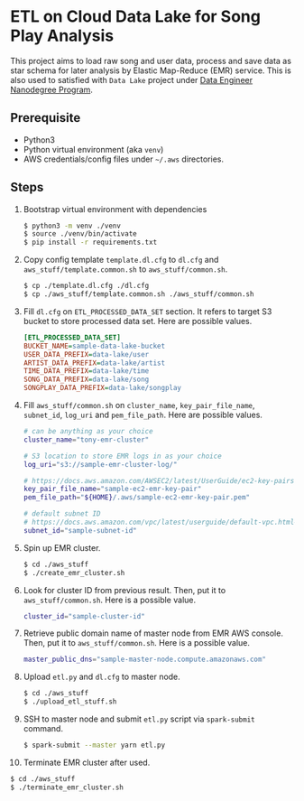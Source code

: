 # ETL on Cloud Data Lake for Song Play Analysis

This project aims to load raw song and user data, process and save data as star schema for later analysis by Elastic Map-Reduce (EMR) service. This is also used to satisfied with `Data Lake` project under [Data Engineer Nanodegree Program](https://www.udacity.com/course/data-engineer-nanodegree--nd027).

## Prerequisite
- Python3
- Python virtual environment (aka `venv`)
- AWS credentials/config files under `~/.aws` directories.

## Steps
1. Bootstrap virtual environment with dependencies
   ```bash
   $ python3 -m venv ./venv
   $ source ./venv/bin/activate
   $ pip install -r requirements.txt
   ```
2. Copy config template `template.dl.cfg` to `dl.cfg` and `aws_stuff/template.common.sh` to `aws_stuff/common.sh`.
   ```bash
   $ cp ./template.dl.cfg ./dl.cfg
   $ cp ./aws_stuff/template.common.sh ./aws_stuff/common.sh
   ```
3. Fill `dl.cfg` on `ETL_PROCESSED_DATA_SET` section. It refers to target S3 bucket to store processed data set. Here are possible values.
   ```cfg
   [ETL_PROCESSED_DATA_SET]
   BUCKET_NAME=sample-data-lake-bucket
   USER_DATA_PREFIX=data-lake/user
   ARTIST_DATA_PREFIX=data-lake/artist
   TIME_DATA_PREFIX=data-lake/time
   SONG_DATA_PREFIX=data-lake/song
   SONGPLAY_DATA_PREFIX=data-lake/songplay
   ```
4. Fill `aws_stuff/common.sh` on `cluster_name`, `key_pair_file_name`, `subnet_id`, `log_uri` and `pem_file_path`. Here are possible values.
   ```bash
   # can be anything as your choice
   cluster_name="tony-emr-cluster"
   
   # S3 location to store EMR logs in as your choice
   log_uri="s3://sample-emr-cluster-log/"
   
   # https://docs.aws.amazon.com/AWSEC2/latest/UserGuide/ec2-key-pairs.html
   key_pair_file_name="sample-ec2-emr-key-pair"
   pem_file_path="${HOME}/.aws/sample-ec2-emr-key-pair.pem"
   
   # default subnet ID
   # https://docs.aws.amazon.com/vpc/latest/userguide/default-vpc.html#create-default-vpc
   subnet_id="sample-subnet-id"
   ```
5. Spin up EMR cluster.
   ```bash
   $ cd ./aws_stuff
   $ ./create_emr_cluster.sh
   ```
6. Look for cluster ID from previous result. Then, put it to `aws_stuff/common.sh`. Here is a possible value.
   ```bash
   cluster_id="sample-cluster-id"
   ```
7. Retrieve public domain name of master node from EMR AWS console. Then, put it to `aws_stuff/common.sh`. Here is a possible value.
   ```bash
   master_public_dns="sample-master-node.compute.amazonaws.com"
   ```
8. Upload `etl.py` and `dl.cfg` to master node.
   ```bash
   $ cd ./aws_stuff
   $ ./upload_etl_stuff.sh
   ```
9. SSH to master node and submit `etl.py` script via `spark-submit` command.
   ```bash
   $ spark-submit --master yarn etl.py
   ```
10. Terminate EMR cluster after used.
   ```bash
   $ cd ./aws_stuff
   $ ./terminate_emr_cluster.sh
   ```

